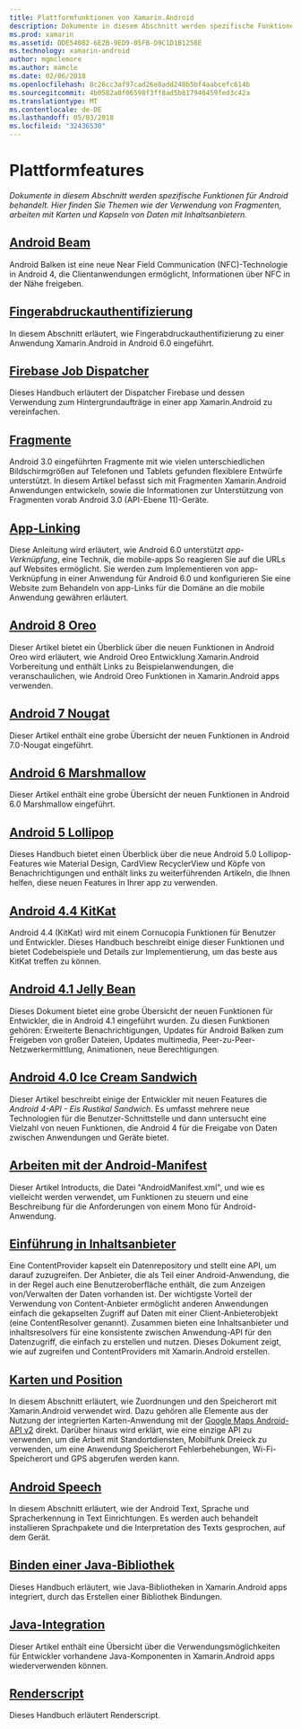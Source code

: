 ```yaml
---
title: Plattformfunktionen von Xamarin.Android
description: Dokumente in diesem Abschnitt werden spezifische Funktionen für Android behandelt. Hier finden Sie Themen wie der Verwendung von Fragmenten, arbeiten mit Karten und Kapseln von Daten mit Inhaltsanbietern.
ms.prod: xamarin
ms.assetid: DDE54082-6E2B-9ED9-05FB-D9C1D1B1258E
ms.technology: xamarin-android
author: mgmclemore
ms.author: mamcle
ms.date: 02/06/2018
ms.openlocfilehash: 8c26cc3af97cad26e8add248b5bf4aabcefc614b
ms.sourcegitcommit: 4b0582a0f06598f3ff8ad5b817946459fed3c42a
ms.translationtype: MT
ms.contentlocale: de-DE
ms.lasthandoff: 05/03/2018
ms.locfileid: "32436530"
---
```

# <a name="platform-features"></a>Plattformfeatures

_Dokumente in diesem Abschnitt werden spezifische Funktionen für Android behandelt. Hier finden Sie Themen wie der Verwendung von Fragmenten, arbeiten mit Karten und Kapseln von Daten mit Inhaltsanbietern._

## <a name="android-beamandroidplatformandroid-beammd"></a>[Android Beam](~/android/platform/android-beam.md)

Android Balken ist eine neue Near Field Communication (NFC)-Technologie in Android 4, die Clientanwendungen ermöglicht, Informationen über NFC in der Nähe freigeben.

## <a name="fingerprint-authenticationandroidplatformfingerprint-authenticationindexmd"></a>[Fingerabdruckauthentifizierung](~/android/platform/fingerprint-authentication/index.md)

In diesem Abschnitt erläutert, wie Fingerabdruckauthentifizierung zu einer Anwendung Xamarin.Android in Android 6.0 eingeführt.


## <a name="firebase-job-dispatcherandroidplatformfirebase-job-dispatchermd"></a>[Firebase Job Dispatcher](~/android/platform/firebase-job-dispatcher.md)

Dieses Handbuch erläutert der Dispatcher Firebase und dessen Verwendung zum Hintergrundaufträge in einer app Xamarin.Android zu vereinfachen.



##  <a name="fragmentsandroidplatformfragmentsindexmd"></a>[Fragmente](~/android/platform/fragments/index.md)

Android 3.0 eingeführten Fragmente mit wie vielen unterschiedlichen Bildschirmgrößen auf Telefonen und Tablets gefunden flexiblere Entwürfe unterstützt. In diesem Artikel befasst sich mit Fragmenten Xamarin.Android Anwendungen entwickeln, sowie die Informationen zur Unterstützung von Fragmenten vorab Android 3.0 (API-Ebene 11)-Geräte. 



## <a name="app-linkingandroidplatformapp-linkingmd"></a>[App-Linking](~/android/platform/app-linking.md)

Diese Anleitung wird erläutert, wie Android 6.0 unterstützt _app-Verknüpfung_, eine Technik, die mobile-apps So reagieren Sie auf die URLs auf Websites ermöglicht. Sie werden zum Implementieren von app-Verknüpfung in einer Anwendung für Android 6.0 und konfigurieren Sie eine Website zum Behandeln von app-Links für die Domäne an die mobile Anwendung gewähren erläutert.



##  <a name="android-8-oreoandroidplatformoreomd"></a>[Android 8 Oreo](~/android/platform/oreo.md)

Dieser Artikel bietet ein Überblick über die neuen Funktionen in Android Oreo wird erläutert, wie Android Oreo Entwicklung Xamarin.Android Vorbereitung und enthält Links zu Beispielanwendungen, die veranschaulichen, wie Android Oreo Funktionen in Xamarin.Android apps verwenden.



##  <a name="android-7-nougatandroidplatformnougatmd"></a>[Android 7 Nougat](~/android/platform/nougat.md)

Dieser Artikel enthält eine grobe Übersicht der neuen Funktionen in Android 7.0-Nougat eingeführt.




##  <a name="android-6-marshmallowandroidplatformmarshmallowmd"></a>[Android 6 Marshmallow](~/android/platform/marshmallow.md)

Dieser Artikel enthält eine grobe Übersicht der neuen Funktionen in Android 6.0 Marshmallow eingeführt.




##  <a name="android-5-lollipopandroidplatformlollipopmd"></a>[Android 5 Lollipop](~/android/platform/lollipop.md)

Dieses Handbuch bietet einen Überblick über die neue Android 5.0 Lollipop-Features wie Material Design, CardView RecyclerView und Köpfe von Benachrichtigungen und enthält links zu weiterführenden Artikeln, die Ihnen helfen, diese neuen Features in Ihrer app zu verwenden. 



##  <a name="android-44-kitkatandroidplatformkitkatmd"></a>[Android 4.4 KitKat](~/android/platform/kitkat.md)

Android 4.4 (KitKat) wird mit einem Cornucopia Funktionen für Benutzer und Entwickler. Dieses Handbuch beschreibt einige dieser Funktionen und bietet Codebeispiele und Details zur Implementierung, um das beste aus KitKat treffen zu können. 




##  <a name="android-41-jelly-beanandroidplatformjelly-beanmd"></a>[Android 4.1 Jelly Bean](~/android/platform/jelly-bean.md)

Dieses Dokument bietet eine grobe Übersicht der neuen Funktionen für Entwickler, die in Android 4.1 eingeführt wurden. Zu diesen Funktionen gehören: Erweiterte Benachrichtigungen, Updates für Android Balken zum Freigeben von großer Dateien, Updates multimedia, Peer-zu-Peer-Netzwerkermittlung, Animationen, neue Berechtigungen. 



##  <a name="android-40-ice-cream-sandwichandroidplatformice-cream-sandwichmd"></a>[Android 4.0 Ice Cream Sandwich](~/android/platform/ice-cream-sandwich.md)

Dieser Artikel beschreibt einige der Entwickler mit neuen Features die *Android 4-API - Eis Rustikal Sandwich*. Es umfasst mehrere neue Technologien für die Benutzer-Schnittstelle und dann untersucht eine Vielzahl von neuen Funktionen, die Android 4 für die Freigabe von Daten zwischen Anwendungen und Geräte bietet. 


##  <a name="working-with-the-android-manifestandroid-manifestmd"></a>[Arbeiten mit der Android-Manifest](android-manifest.md)

Dieser Artikel Introducts, die Datei "AndroidManifest.xml", und wie es vielleicht werden verwendet, um Funktionen zu steuern und eine Beschreibung für die Anforderungen von einem Mono für Android-Anwendung.


##  <a name="introduction-to-content-providersandroidplatformcontent-providersindexmd"></a>[Einführung in Inhaltsanbieter](~/android/platform/content-providers/index.md)

Eine ContentProvider kapselt ein Datenrepository und stellt eine API, um darauf zuzugreifen. Der Anbieter, die als Teil einer Android-Anwendung, die in der Regel auch eine Benutzeroberfläche enthält, die zum Anzeigen von/Verwalten der Daten vorhanden ist. Der wichtigste Vorteil der Verwendung von Content-Anbieter ermöglicht anderen Anwendungen einfach die gekapselten Zugriff auf Daten mit einer Client-Anbieterobjekt (eine ContentResolver genannt). Zusammen bieten eine Inhaltsanbieter und inhaltsresolvers für eine konsistente zwischen Anwendung-API für den Datenzugriff, die einfach zu erstellen und nutzen. Dieses Dokument zeigt, wie auf zugreifen und ContentProviders mit Xamarin.Android erstellen. 



##  <a name="maps-and-locationandroidplatformmaps-and-locationindexmd"></a>[Karten und Position](~/android/platform/maps-and-location/index.md)

In diesem Abschnitt erläutert, wie Zuordnungen und den Speicherort mit Xamarin.Android verwendet wird. Dazu gehören alle Elemente aus der Nutzung der integrierten Karten-Anwendung mit der [Google Maps Android-API v2](https://developers.google.com/maps/documentation/android/) direkt. Darüber hinaus wird erklärt, wie eine einzige API zu verwenden, um die Arbeit mit Standortdiensten, Mobilfunk Dreieck zu verwenden, um eine Anwendung Speicherort Fehlerbehebungen, Wi-Fi-Speicherort und GPS abgerufen werden kann. 



## <a name="android-speechandroidplatformspeechmd"></a>[Android Speech](~/android/platform/speech.md)

In diesem Abschnitt erläutert, wie der Android Text, Sprache und Spracherkennung in Text Einrichtungen. Es werden auch behandelt installieren Sprachpakete und die Interpretation des Texts gesprochen, auf dem Gerät. 


##  <a name="binding-a-java-librarybinding-java-libraryindexmd"></a>[Binden einer Java-Bibliothek](binding-java-library/index.md)

Dieses Handbuch erläutert, wie Java-Bibliotheken in Xamarin.Android apps integriert, durch das Erstellen einer Bibliothek Bindungen.

##  <a name="java-integrationjava-integrationindexmd"></a>[Java-Integration](java-integration/index.md)

Dieser Artikel enthält eine Übersicht über die Verwendungsmöglichkeiten für Entwickler vorhandene Java-Komponenten in Xamarin.Android apps wiederverwenden können.

##  <a name="renderscriptrenderscriptmd"></a>[Renderscript](renderscript.md)

Dieses Handbuch erläutert Renderscript.